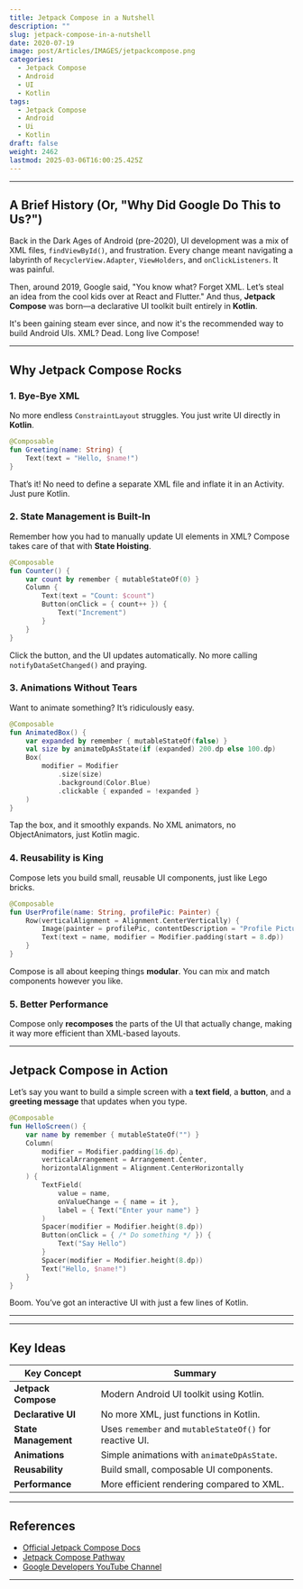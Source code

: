 ```yaml
---
title: Jetpack Compose in a Nutshell
description: ""
slug: jetpack-compose-in-a-nutshell
date: 2020-07-19
image: post/Articles/IMAGES/jetpackcompose.png
categories:
  - Jetpack Compose
  - Android
  - UI
  - Kotlin
tags:
  - Jetpack Compose
  - Android
  - Ui
  - Kotlin
draft: false
weight: 2462
lastmod: 2025-03-06T16:00:25.425Z
---
```

<!-- # Jetpack Compose in a Nutshell

So, you're thinking about Jetpack Compose? Maybe you're tired of writing endless XML layouts in Android, or maybe you're just looking for an excuse to jump on the Kotlin bandwagon. Either way, you've come to the right place!

Let’s break it down—what it is, where it came from, and why it’s got Android devs throwing confetti and burning their XML files. -->

***

## A Brief History (Or, "Why Did Google Do This to Us?")

Back in the Dark Ages of Android (pre-2020), UI development was a mix of XML files, `findViewById()`, and frustration. Every change meant navigating a labyrinth of `RecyclerView.Adapter`, `ViewHolders`, and `onClickListeners`. It was painful.

Then, around 2019, Google said, "You know what? Forget XML. Let’s steal an idea from the cool kids over at React and Flutter." And thus, **Jetpack Compose** was born—a declarative UI toolkit built entirely in **Kotlin**.

It's been gaining steam ever since, and now it's the recommended way to build Android UIs. XML? Dead. Long live Compose!

***

## Why Jetpack Compose Rocks

### 1. **Bye-Bye XML**

No more endless `ConstraintLayout` struggles. You just write UI directly in **Kotlin**.

```kotlin
@Composable
fun Greeting(name: String) {
    Text(text = "Hello, $name!")
}
```

That’s it! No need to define a separate XML file and inflate it in an Activity. Just pure Kotlin.

### 2. **State Management is Built-In**

Remember how you had to manually update UI elements in XML? Compose takes care of that with **State Hoisting**.

```kotlin
@Composable
fun Counter() {
    var count by remember { mutableStateOf(0) }
    Column {
        Text(text = "Count: $count")
        Button(onClick = { count++ }) {
            Text("Increment")
        }
    }
}
```

Click the button, and the UI updates automatically. No more calling `notifyDataSetChanged()` and praying.

### 3. **Animations Without Tears**

Want to animate something? It’s ridiculously easy.

```kotlin
@Composable
fun AnimatedBox() {
    var expanded by remember { mutableStateOf(false) }
    val size by animateDpAsState(if (expanded) 200.dp else 100.dp)
    Box(
        modifier = Modifier
            .size(size)
            .background(Color.Blue)
            .clickable { expanded = !expanded }
    )
}
```

Tap the box, and it smoothly expands. No XML animators, no ObjectAnimators, just Kotlin magic.

### 4. **Reusability is King**

Compose lets you build small, reusable UI components, just like Lego bricks.

```kotlin
@Composable
fun UserProfile(name: String, profilePic: Painter) {
    Row(verticalAlignment = Alignment.CenterVertically) {
        Image(painter = profilePic, contentDescription = "Profile Picture")
        Text(text = name, modifier = Modifier.padding(start = 8.dp))
    }
}
```

Compose is all about keeping things **modular**. You can mix and match components however you like.

### 5. **Better Performance**

Compose only **recomposes** the parts of the UI that actually change, making it way more efficient than XML-based layouts.

***

## Jetpack Compose in Action

Let’s say you want to build a simple screen with a **text field**, a **button**, and a **greeting message** that updates when you type.

```kotlin
@Composable
fun HelloScreen() {
    var name by remember { mutableStateOf("") }
    Column(
        modifier = Modifier.padding(16.dp),
        verticalArrangement = Arrangement.Center,
        horizontalAlignment = Alignment.CenterHorizontally
    ) {
        TextField(
            value = name,
            onValueChange = { name = it },
            label = { Text("Enter your name") }
        )
        Spacer(modifier = Modifier.height(8.dp))
        Button(onClick = { /* Do something */ }) {
            Text("Say Hello")
        }
        Spacer(modifier = Modifier.height(8.dp))
        Text("Hello, $name!")
    }
}
```

Boom. You’ve got an interactive UI with just a few lines of Kotlin.

***

<!-- 
## Final Thoughts

Jetpack Compose is the **future** of Android UI. It’s cleaner, faster, and just **way more fun** than the old XML days. If you haven’t tried it yet, **jump in now**—your future self will thank you.

Now go forth and build something awesome (and maybe delete some old XML layouts while you're at it)! -->

***

## Key Ideas

| Key Concept          | Summary                                                 |
| -------------------- | ------------------------------------------------------- |
| **Jetpack Compose**  | Modern Android UI toolkit using Kotlin.                 |
| **Declarative UI**   | No more XML, just functions in Kotlin.                  |
| **State Management** | Uses `remember` and `mutableStateOf()` for reactive UI. |
| **Animations**       | Simple animations with `animateDpAsState`.              |
| **Reusability**      | Build small, composable UI components.                  |
| **Performance**      | More efficient rendering compared to XML.               |

***

## References

* [Official Jetpack Compose Docs](https://developer.android.com/jetpack/compose)
* [Jetpack Compose Pathway](https://developer.android.com/courses/pathways/compose)
* [Google Developers YouTube Channel](https://www.youtube.com/user/GoogleDevelopers)

***

